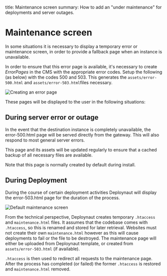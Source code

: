 title: Maintenance screen
summary: How to add an "under maintenance" for deployments and server outages.

# Maintenance screen

In some situations it is necessary to display a temporary error or maintenance screen, in order to provide a
fallback page when an instance is unavailable.

In order to ensure that this error page is available, it's necessary to create *ErrorPages* in the CMS with
the appropriate error codes. Setup the following (as below) with the codes 500 and 503. This generates the
`assets/error-500.html` and `assets/error-503.html`files necessary.

![Creating an error page](/_images/creating-an-error-page.png)

These pages will be displayed to the user in the following situations:

## During server error or outage

In the event that the destination instance is completely unavailable, the error-500.html page will be served directly
from the gateway.  This will also respond to most general server errors.

This page and its assets will be updated regularly to ensure that a cached backup of all necessary files are available.

Note that this page is normally created by default during install.

## During Deployment

During the course of certain deployment activities Deploynaut will display the error-503.html page for the duration
of the process.

![Default maintenance screen](/_images/default-maintenance-screen.jpg)

From the technical perspective, Deploynaut creates temporary `.htaccess` and `maintenance.html` files. It assumes that
the codebase comes with `.htaccess`, so this is renamed and stored for later retrieval. Websites must not create their
own `maintenance.html` however as this will cause deployments to fail or the file to be destroyed. The maintenance page
will either be uploaded from Deploynaut template, or created from `assets/error-503.html` (if available).

`.htaccess` is then used to redirect all requests to the maintenance page. After the process has completed (or failed)
the former `.htaccess` is restored and `maintenance.html` removed.

